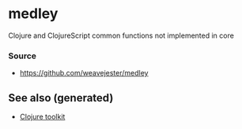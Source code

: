 # medley

Clojure and ClojureScript common functions not implemented in core


### Source

-   <https://github.com/weavejester/medley>


## See also (generated)

-   [Clojure toolkit](20200505124946-clj_toolkit.md)
